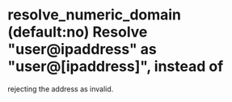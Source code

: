 # resolve_numeric_domain (default:no)  Resolve "user@ipaddress" as "user@[ipaddress]", instead of
rejecting the address as invalid.  